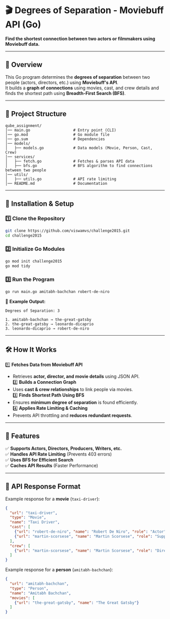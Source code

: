 # 🎬 Degrees of Separation - Moviebuff API (Go)
**Find the shortest connection between two actors or filmmakers using Moviebuff data.**  

---

## 📌 Overview  
This Go program determines the **degrees of separation** between two people (actors, directors, etc.) using **Moviebuff's API**.  
It builds a **graph of connections** using movies, cast, and crew details and finds the shortest path using **Breadth-First Search (BFS)**.

---

## 📂 Project Structure  
```
qube_assignment/
│── main.go                   # Entry point (CLI)
│── go.mod                    # Go module file
│── go.sum                    # Dependencies
│── models/
│   ├── models.go             # Data models (Movie, Person, Cast, Crew)
│── services/
│   ├── fetch.go              # Fetches & parses API data
│   ├── bfs.go                # BFS algorithm to find connections between two people
│── utils/
│   ├── utils.go              # API rate limiting
│── README.md                 # Documentation
```

---

## 🚀 Installation & Setup  

### 1️⃣ Clone the Repository  
```sh
git clone https://github.com/viswamvs/challenge2015.git
cd challenge2015
```

### 2️⃣ Initialize Go Modules  
```sh
go mod init challenge2015
go mod tidy
```

### 3️⃣ Run the Program  
```sh
go run main.go amitabh-bachchan robert-de-niro
```
📌 **Example Output:**  
```
Degrees of Separation: 3

1. amitabh-bachchan → the-great-gatsby
2. the-great-gatsby → leonardo-dicaprio
3. leonardo-dicaprio → robert-de-niro
```

---

## 🛠 How It Works  
1️⃣ **Fetches Data from Moviebuff API**  
   - Retrieves **actor, director, and movie details** using JSON API.  
2️⃣ **Builds a Connection Graph**  
   - Uses **cast & crew relationships** to link people via movies.  
3️⃣ **Finds Shortest Path Using BFS**  
   - Ensures **minimum degree of separation** is found efficiently.  
4️⃣ **Applies Rate Limiting & Caching**  
   - Prevents API throttling and **reduces redundant requests**.  

---

## 📌 Features  
✅ **Supports Actors, Directors, Producers, Writers, etc.**  
✅ **Handles API Rate Limiting** (Prevents 403 errors)  
✅ **Uses BFS for Efficient Search**  
✅ **Caches API Results** (Faster Performance)  

---

## 📝 API Response Format  
Example response for a **movie** (`taxi-driver`):  
```json
{
  "url": "taxi-driver",
  "type": "Movie",
  "name": "Taxi Driver",
  "cast": [
    {"url": "robert-de-niro", "name": "Robert De Niro", "role": "Actor"},
    {"url": "martin-scorsese", "name": "Martin Scorsese", "role": "Supporting Actor"}
  ],
  "crew": [
    {"url": "martin-scorsese", "name": "Martin Scorsese", "role": "Director"}
  ]
}
```

Example response for a **person** (`amitabh-bachchan`):  
```json
{
  "url": "amitabh-bachchan",
  "type": "Person",
  "name": "Amitabh Bachchan",
  "movies": [
    {"url": "the-great-gatsby", "name": "The Great Gatsby"}
  ]
}
```
